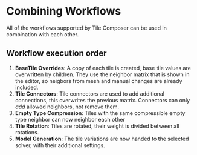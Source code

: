# Combining Workflows

All of the workflows supported by Tile Composer can be used in combination with each other.

## Workflow execution order

1. **BaseTile Overrides**: A copy of each tile is created, base tile values are overwritten by children. They use the neighbor matrix that is shown in the editor, so neigbors from mesh and manual changes are already included.
2. **Tile Connectors**: Tile connectors are used to add additional connections, this overwrites the previous matrix. Connectors can only _add_ allowed neighbors, not remove them.
3. **Empty Type Compression**: Tiles with the same compressible empty type neighbor can now neighbor each other
4. **Tile Rotation**: Tiles are rotated, their weight is divided between all rotations.
5. **Model Generation**: The tile variations are now handed to the selected solver, with their additional settings.
